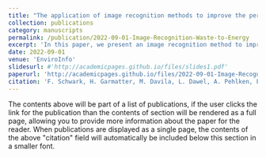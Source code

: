 ```yaml
---
title: "The application of image recognition methods to improve the performance of waste-to-energy plants"
collection: publications
category: manuscripts
permalink: /publication/2022-09-01-Image-Recognition-Waste-to-Energy
excerpt: 'In this paper, we present an image recognition method to improve the performance of waste-to-energy plants.'
date: 2022-09-01
venue: 'EnviroInfo'
slidesurl: #'http://academicpages.github.io/files/slides1.pdf'
paperurl: 'http://academicpages.github.io/files/2022-09-01-Image-Recognition-Waste-to-Energy.pdf'
citation: 'F. Schwark, H. Garmatter, M. Davila, L. Dawel, A. Pehlken, F. Cyris, and R. Scharf. “The application of image recognition methods to improve the performance of waste-to-energy plantsplants”. In: EnviroInfo 2022. Gesellschaft für Informatik e.V., 2022, p. 167. ISBN: 9783885797227. URL: https://dl.gi.de/handle/20.500.12116/39413'
---
```


The contents above will be part of a list of publications, if the user clicks the link for the publication than the contents of section will be rendered as a full page, allowing you to provide more information about the paper for the reader. When publications are displayed as a single page, the contents of the above "citation" field will automatically be included below this section in a smaller font.